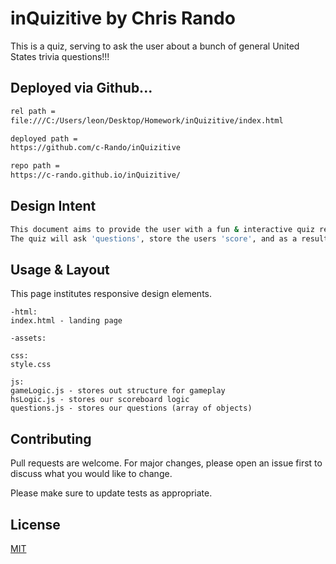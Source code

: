 # inQuizitive by Chris Rando
This is a quiz, serving to ask the user about a bunch of general United States trivia questions!!!



## Deployed via Github...

```bash
rel path =
file:///C:/Users/leon/Desktop/Homework/inQuizitive/index.html 

deployed path =
https://github.com/c-Rando/inQuizitive

repo path = 
https://c-rando.github.io/inQuizitive/
```


## Design Intent

```bash
This document aims to provide the user with a fun & interactive quiz regarding the United States of America. 
The quiz will ask 'questions', store the users 'score', and as a result will tally, and return the value to the user. At the end of a timer, or the failure to answer all questions correctly the program will 'terminate'. 
```

## Usage & Layout

This page institutes responsive design elements.

```
-html:
index.html - landing page

-assets:

css:
style.css

js:
gameLogic.js - stores out structure for gameplay
hsLogic.js - stores our scoreboard logic
questions.js - stores our questions (array of objects)
```

## Contributing
Pull requests are welcome. For major changes, please open an issue first to discuss what you would like to change.

Please make sure to update tests as appropriate.

## License
[MIT](https://choosealicense.com/licenses/mit/)